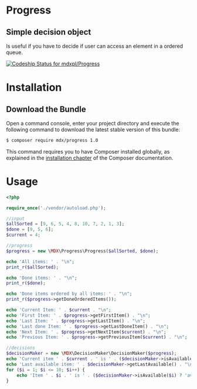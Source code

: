 # Progress
## Simple decision object

Is useful if you have to decide if user can access an element in a ordered queue.

[ ![Codeship Status for mdxpl/Progress](https://codeship.com/projects/0dc07290-2eec-0133-cc1e-7aa4cf730dd5/status?branch=master)](https://codeship.com/projects/99240)

Installation
============

Download the Bundle
---------------------------

Open a command console, enter your project directory and execute the
following command to download the latest stable version of this bundle:

```bash
$ composer require mdx/progress 1.0
```

This command requires you to have Composer installed globally, as explained
in the [installation chapter](https://getcomposer.org/doc/00-intro.md)
of the Composer documentation.

Usage
============
```php
<?php

require_once('./vendor/autoload.php');

//input
$allSorted = [9, 6, 5, 4, 8, 10, 7, 2, 1, 3];
$done = [9, 5, 6];
$current = 4;

//progress
$progress = new \MDX\Progress\Progress($allSorted, $done);

echo 'All items: ' . "\n";
print_r($allSorted);

echo 'Done items: ' . "\n";
print_r($done);

echo 'Done items ordered by all items: ' . "\n";
print_r($progress->getDoneOrderedItems());

echo 'Current Item: ' . $current . "\n";
echo 'First Item: ' . $progress->getFirstItem() . "\n";
echo 'Last Item: ' . $progress->getLastItem() . "\n";
echo 'Last done Item: ' . $progress->getLastDoneItem() . "\n";
echo 'Next Item: ' . $progress->getNextItem($current) . "\n";
echo 'Previous Item: ' . $progress->getPreviousItem($current) . "\n";

//decisions
$decisionMaker = new \MDX\DecisionMaker\DecisionMaker($progress);
echo 'Current item ' . $current . ' is ' . ($decisionMaker->isAvailable($current) ? 'available' : 'unavailable') . "\n";
echo 'Last available item: ' . $decisionMaker->getLastAvailable() . "\n";
for ($i = 1; $i <= 10; $i++) {
    echo 'Item ' . $i . ' is ' . ($decisionMaker->isAvailable($i) ? 'available' : 'unavailable') . "\n";
}
```
